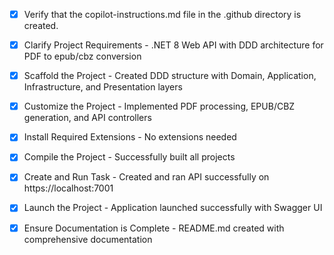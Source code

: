 <!-- Use this file to provide workspace-specific custom instructions to Copilot. For more details, visit https://code.visualstudio.com/docs/copilot/copilot-customization#_use-a-githubcopilotinstructionsmd-file -->
- [x] Verify that the copilot-instructions.md file in the .github directory is created.

- [x] Clarify Project Requirements - .NET 8 Web API with DDD architecture for PDF to epub/cbz conversion

- [x] Scaffold the Project - Created DDD structure with Domain, Application, Infrastructure, and Presentation layers

- [x] Customize the Project - Implemented PDF processing, EPUB/CBZ generation, and API controllers

- [x] Install Required Extensions - No extensions needed

- [x] Compile the Project - Successfully built all projects

- [x] Create and Run Task - Created and ran API successfully on https://localhost:7001

- [x] Launch the Project - Application launched successfully with Swagger UI

- [x] Ensure Documentation is Complete - README.md created with comprehensive documentation
